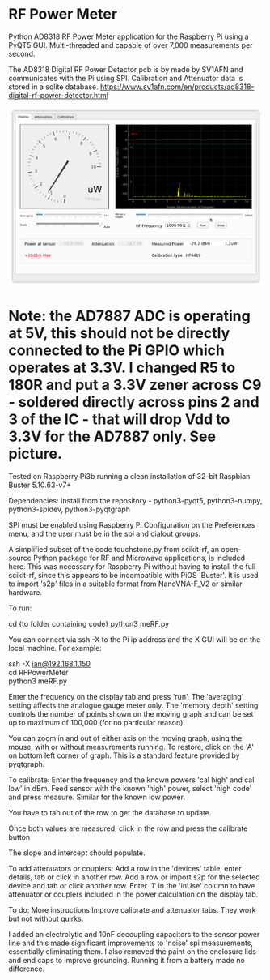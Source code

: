 # RF Power Meter

Python AD8318 RF Power Meter application for the Raspberry Pi using a PyQT5 GUI.  Multi-threaded and capable of over 7,000 measurements per second.

The AD8318 Digital RF Power Detector pcb is by made by SV1AFN and communicates with the Pi using SPI.  Calibration and Attenuator data is stored in a sqlite database.  https://www.sv1afn.com/en/products/ad8318-digital-rf-power-detector.html

![image](/Pictures/Screenshot_20220615_161224.png)

# Note: the AD7887 ADC is operating at 5V, this should not be directly connected to the Pi GPIO which operates at 3.3V.  I changed R5 to 180R and put a 3.3V zener across C9 - soldered directly across pins 2 and 3 of the IC - that will drop Vdd to 3.3V for the AD7887 only.  See picture.

Tested on Raspberry Pi3b running a clean installation of 32-bit Raspbian Buster 5.10.63-v7+

Dependencies: Install from the repository - python3-pyqt5, python3-numpy, python3-spidev, python3-pyqtgraph

SPI must be enabled using Raspberry Pi Configuration on the Preferences menu, and the user must be in the spi and dialout groups.

A simplified subset of the code touchstone.py from scikit-rf, an open-source Python package for RF and Microwave applications, is included here.  This was necessary for Raspberry Pi without having to install the full scikit-rf, since this appears to be incompatible with PiOS 'Buster'.  It is used to import 's2p' files in a suitable format from NanoVNA-F_V2 or similar hardware.

To run:

cd {to folder containing code}
python3 meRF.py

You can connect via ssh -X to the Pi ip address and the X GUI will be on the local machine.  For example:

ssh -X ian@192.168.1.150
<enter password>  
cd RFPowerMeter  
python3 meRF.py

Enter the frequency on the display tab and press 'run'.
The 'averaging' setting affects the analogue gauge meter only.
The 'memory depth' setting controls the number of points shown on the moving graph and can be set up to maximum of 100,000 (for no particular reason).
  
You can zoom in and out of either axis on the moving graph, using the mouse, with or without measurements running.  To restore, click on the 'A' on bottom left corner of graph.  This is a standard feature provided by pyqtgraph.

To calibrate:
Enter the frequency and the known powers 'cal high' and cal low' in dBm.  Feed sensor with the known 'high' power, select 'high code' and press measure.  Similar for the known low power.
  
You have to tab out of the row to get the database to update.

Once both values are measured, click in the row and press the calibrate button

The slope and intercept should populate.

To add attenuators or couplers:
Add a row in the 'devices' table, enter details, tab or click in another row.
Add a row or import s2p for the selected device and tab or click another row.
Enter '1' in the 'inUse' column to have attenuator or couplers included in the power calculation on the display tab.

To do:
More instructions
Improve calibrate and attenuator tabs.  They work but not without quirks.

I added an electrolytic and 10nF decoupling capacitors to the sensor power line and this made significant improvements to 'noise' spi measurements, essentially eliminating them.  I also removed the paint on the enclosure lids and end caps to improve grounding.  Running it from a battery made no difference.
